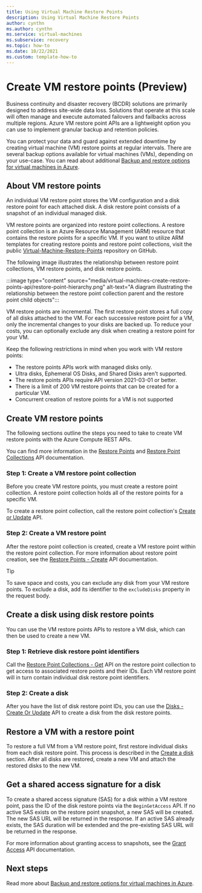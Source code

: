 ```yaml
---
title: Using Virtual Machine Restore Points
description: Using Virtual Machine Restore Points
author: cynthn
ms.author: cynthn
ms.service: virtual-machines
ms.subservice: recovery
ms.topic: how-to
ms.date: 10/22/2021
ms.custom: template-how-to
---
```


# Create VM restore points (Preview)

Business continuity and disaster recovery (BCDR) solutions are primarily designed to address site-wide data loss. Solutions that operate at this scale will often manage and execute automated failovers and failbacks across multiple regions. Azure VM restore point APIs are a lightweight option you can use to implement granular backup and retention policies.

You can protect your data and guard against extended downtime by creating virtual machine (VM) restore points at regular intervals. There are several backup options available for virtual machines (VMs), depending on your use-case. You can read about additional [Backup and restore options for virtual machines in Azure](backup-recovery.md).

## About VM restore points

 An individual VM restore point stores the VM configuration and a disk restore point for each attached disk. A disk restore point consists of a snapshot of an individual managed disk.

VM restore points are organized into restore point collections. A restore point collection is an Azure Resource Management (ARM) resource that contains the restore points for a specific VM. If you want to utilize ARM templates for creating restore points and restore point collections, visit the public [Virtual-Machine-Restore-Points](https://github.com/Azure/Virtual-Machine-Restore-Points) repository on GitHub.

The following image illustrates the relationship between restore point collections, VM restore points, and disk restore points.

:::image type="content" source="media/virtual-machines-create-restore-points-api/restore-point-hierarchy.png" alt-text="A diagram illustrating the relationship between the restore point collection parent and the restore point child objects":::

VM restore points are incremental. The first restore point stores a full copy of all disks attached to the VM. For each successive restore point for a VM, only the incremental changes to your disks are backed up. To reduce your costs, you can optionally exclude any disk when creating a restore point for your VM.

Keep the following restrictions in mind when you work with VM restore points:

- The restore points APIs work with managed disks only.
- Ultra disks, Ephemeral OS Disks, and Shared Disks aren't supported.
- The restore points APIs require API version 2021-03-01 or better.
- There is a limit of 200 VM restore points that can be created for a particular VM.
- Concurrent creation of restore points for a VM is not supported

## Create VM restore points

The following sections outline the steps you need to take to create VM restore points with the Azure Compute REST APIs.

You can find more information in the [Restore Points](/rest/api/compute/restore-points) and [Restore Point Collections](/rest/api/compute/restore-point-collections) API documentation.

### Step 1: Create a VM restore point collection

Before you create VM restore points, you must create a restore point collection. A restore point collection holds all of the restore points for a specific VM. 

To create a restore point collection, call the restore point collection's [Create or Update](/rest/api/compute/restore-point-collections/create-or-update) API.

### Step 2: Create a VM restore point

After the restore point collection is created, create a VM restore point within the restore point collection. For more information about restore point creation, see the [Restore Points - Create](/rest/api/compute/restore-points/create) API documentation.

> [!TIP]
> To save space and costs, you can exclude any disk from your VM restore points. To exclude a disk, add its identifier to the `excludeDisks` property in the request body.

## Create a disk using disk restore points

You can use the VM restore points APIs to restore a VM disk, which can then be used to create a new VM.

### Step 1: Retrieve disk restore point identifiers

Call the [Restore Point Collections - Get](/rest/api/compute/restore-point-collections/get) API on the restore point collection to get access to associated restore points and their IDs. Each VM restore point will in turn contain individual disk restore point identifiers.

### Step 2: Create a disk

After you have the list of disk restore point IDs, you can use the [Disks - Create Or Update](/rest/api/compute/disks/create-or-update) API to create a disk from the disk restore points.

## Restore a VM with a restore point

To restore a full VM from a VM restore point, first restore individual disks from each disk restore point. This process is described in the [Create a disk](#create-a-disk-using-disk-restore-points) section. After all disks are restored, create a new VM and attach the restored disks to the new VM.

## Get a shared access signature for a disk

To create a shared access signature (SAS) for a disk within a VM restore point, pass the ID of the disk restore points via the `BeginGetAccess` API. If no active SAS exists on the restore point snapshot, a new SAS will be created. The new SAS URL will be returned in the response. If an active SAS already exists, the SAS duration will be extended and the pre-existing SAS URL will be returned in the response.

For more information about granting access to snapshots, see the [Grant Access](/rest/api/compute/snapshots/grant-access) API documentation.

## Next steps

Read more about [Backup and restore options for virtual machines in Azure](backup-recovery.md).